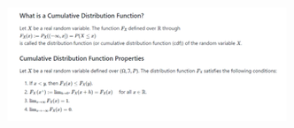 
### ![](https://github.com/virtual-labs/exp-cumulative-distribution-function-iitd/blob/dev/experiment/images/theory.png)
